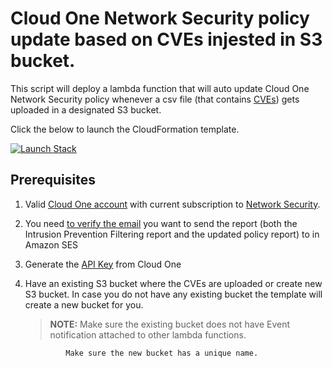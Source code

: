# Cloud One Network Security policy update based on CVEs injested in S3 bucket.

This script will deploy a lambda function that will auto update Cloud One Network Security policy  whenever a csv file (that contains [CVEs](https://www.cve.org/About/Overview)) gets uploaded in a designated S3 bucket. 

Click the below to launch the CloudFormation template.


[![Launch Stack](https://cdn.rawgit.com/buildkite/cloudformation-launch-stack-button-svg/master/launch-stack.svg)](https://console.aws.amazon.com/cloudformation/home#/stacks/new?stackName=c1ns-CVEs-Integration-template&templateURL=https://cloudone-community.s3.us-east-1.amazonaws.com/latest/Network-Security/Integration/aws-python-amazon-S3-CVEs-integration/templates/c1ns-policy-update-s3-cve-template.yaml)


## Prerequisites

1. Valid [Cloud One account](https://cloudone.trendmicro.com/trial) with current subscription to [Network Security](https://aws.amazon.com/marketplace/pp/prodview-g232pyu6l55l4).

2. You need [to verify the email](https://docs.aws.amazon.com/ses/latest/dg/creating-identities.html) you want to send the report (both the Intrusion Prevention Filtering report and the updated policy report) to in Amazon SES

3. Generate the [API Key](https://cloudone.trendmicro.com/docs/identity-and-account-management/c1-api-key/) from Cloud One

4. Have an existing S3 bucket where the CVEs are uploaded or create new S3 bucket. In case you do not have any existing bucket the template will create a new bucket for you.

    > **NOTE:** Make sure the existing bucket does not have Event notification attached to other lambda functions.

                Make sure the new bucket has a unique name.
